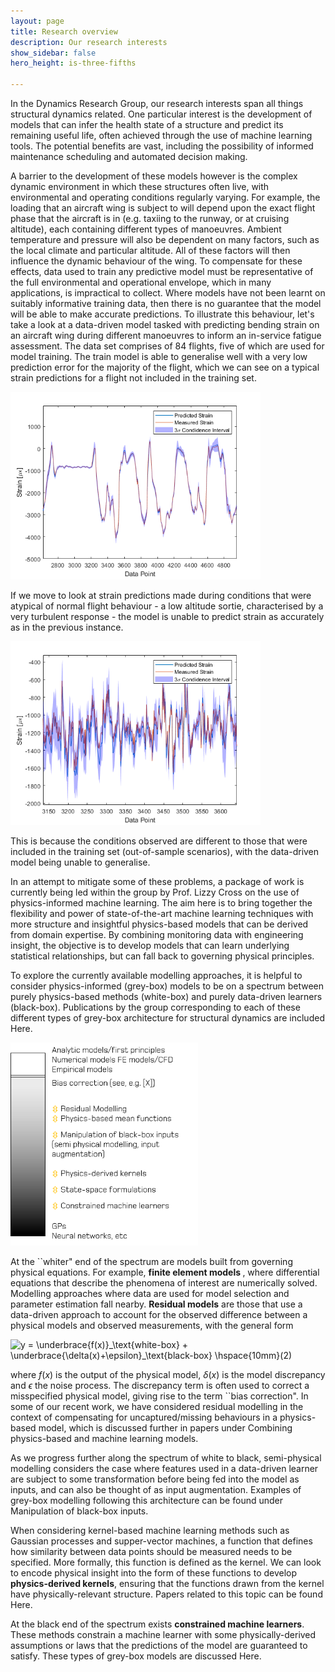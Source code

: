 ```yaml
---
layout: page
title: Research overview
description: Our research interests
show_sidebar: false
hero_height: is-three-fifths

---
```


In the Dynamics Research Group, our research interests span all things structural dynamics related. One particular interest is the development of models that can infer the health state of a structure and predict its remaining useful life, often achieved through the use of machine learning tools. The potential benefits are vast, including the possibility of informed maintenance scheduling and automated decision making. 

A barrier to the development of these models however is the complex dynamic environment in which these structures often live, with environmental and operating conditions regularly varying. For example, the loading that an aircraft wing is subject to will depend upon the exact flight phase that the aircraft is in (e.g. taxiing to the runway, or at cruising altitude), each containing different types of manoeuvres. Ambient temperature and pressure will also be dependent on many factors, such as the local climate and particular altitude. All of these factors will then influence the dynamic behaviour of the wing. To compensate for these effects, data used to train any predictive model must be representative of the full environmental and operational envelope, which in many applications, is impractical to collect. Where models have not been learnt on suitably informative training data, then there is no guarantee that the model will be able to make accurate predictions. To illustrate this behaviour, let's take a look at a data-driven model tasked with predicting bending strain on an aircraft wing during different manoeuvres to inform an in-service fatigue assessment. The data set comprises of 84 flights, five of which are used for model training. The train model is able to generalise well with a very low prediction error for the majority of the flight, which we can see on a typical strain predictions for a flight not included in the training set.

<img src="./images/good_flight_pred.png" alt="drawing" width="400"/>


If we move to look at strain predictions made during conditions that were atypical of normal flight behaviour - a low altitude sortie, characterised by a very turbulent response - the model is unable to predict strain as accurately as in the previous instance. 

<img src="./images//low_alt_flight.png" alt="drawing" width="400"/>

This is because the conditions observed are different to those that were included in the training set (out-of-sample scenarios), with the data-driven model being unable to generalise.

<!--- the loading that a bridge is subject to will depend upon traffic levels, whilst ambient temperature will continually vary. All of these factors will influence the dynamic behaviour of the bridge. To compensate for these effects, data used to train any predictive model must be representative of the full operational and environmental envelope, which in many applications, is impractical to collect. Where models have not been learnt on suitable training data, the inherent flexibility of black-box learners results in there being no guarantee that any predictions made are physically consistent. 

-->

In an attempt to mitigate some of these problems, a package of work is currently being led within the group by Prof. Lizzy Cross on the use of physics-informed machine learning. The aim here is to bring together the flexibility and power of state-of-the-art machine learning techniques with more structure and insightful physics-based models that can be derived from domain expertise. By combining monitoring data with engineering insight, the objective is to develop models that can learn underlying statistical relationships, but can fall back to governing physical principles. 

To explore the currently available modelling approaches, it is helpful to consider physics-informed (grey-box) models to be on a spectrum between purely physics-based methods (white-box) and purely data-driven learners (black-box). Publications by the group corresponding to each of these different types of grey-box architecture for structural dynamics are included Here.


<img src="./images/grey_spectrum.png" alt="drawing" width="300"/>

At the ``whiter" end of the spectrum are models built from governing physical equations. For example, <strong> finite element models </strong>, where differential equations that describe the phenomena of interest are numerically solved. Modelling approaches where data are used for </strong>model selection</strong> and parameter estimation fall nearby. <strong>Residual models</strong> are those that use a data-driven approach to account for the observed difference between a physical models and observed measurements, with the general form

<img src="https://latex.codecogs.com/png.image?\dpi{110}&space;y&space;=&space;\underbrace{f(x)}_\text{white-box}&space;&plus;&space;\underbrace{\delta(x)&plus;\epsilon}_\text{black-box}&space;\hspace{10mm}(2)" title="y = \underbrace{f(x)}_\text{white-box} + \underbrace{\delta(x)+\epsilon}_\text{black-box} \hspace{10mm}(2)" />

where $f(x)$ is the output of the physical model, $\delta(x)$ is the model discrepancy and $\epsilon$ the noise process. The discrepancy term is
often used to correct a misspecified physical model, giving rise to the term ``bias
correction". In some of our recent work, we have considered residual modelling in the context of compensating for uncaptured/missing behaviours in a physics-based model, which is discussed further in papers under Combining physics-based and machine learning models. 

As we progress further along the spectrum of white to black, semi-physical modelling considers the case where features used in a data-driven learner are subject to some transformation before being fed into the model as inputs, and can also be thought of as input augmentation. Examples of grey-box modelling following this architecture can be found under Manipulation of black-box inputs. 

When considering kernel-based machine learning methods such as Gaussian processes and supper-vector machines, a function that defines how similarity between data points should be measured needs to be specified. More formally, this function is defined as the kernel. We can look to encode physical insight into the form of these functions to develop <strong>physics-derived kernels</strong>, ensuring that the functions drawn from the kernel have physically-relevant structure. Papers related to this topic can be found Here. 

At the black end of the spectrum exists <strong>constrained machine learners</strong>. These methods constrain a machine learner with some physically-derived assumptions or laws that the predictions of the model are guaranteed to satisfy. These types of grey-box models are discussed Here.  


<!---
 Of particular interest is structural health monitoring (SHM), where the objective is to develop condition-based monitoring systems that assess the health of structure. For example, from some measured sensor data of a turbine blade, can I automatically detect the formation of damage and predict the remaining useful life. These are just two examples of tasks that lie within the remit of SHM, with other notable tasks including damage localisation and quantification. These tasks can be conveniently grouped into a hierarchy, where each ``level" becomes increasingly difficult.

 consistently vary on multiple timescales. 

 system ID


### Combining physics-based and machine learning models

### Manipulation of black-box inputs

### Physics-derived kernels

### Constrained machine learners

-->